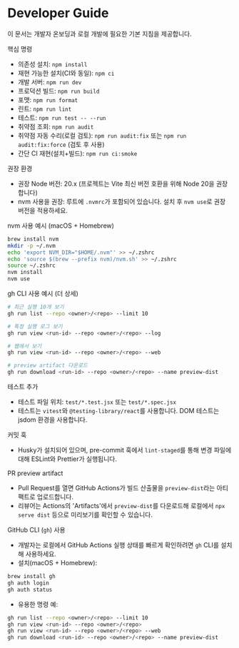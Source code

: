 # Developer Guide

이 문서는 개발자 온보딩과 로컬 개발에 필요한 기본 지침을 제공합니다.

핵심 명령

- 의존성 설치: `npm install`
- 재현 가능한 설치(CI와 동일): `npm ci`
- 개발 서버: `npm run dev`
- 프로덕션 빌드: `npm run build`
- 포맷: `npm run format`
- 린트: `npm run lint`
- 테스트: `npm run test -- --run`
 - 취약점 조회: `npm run audit`
 - 취약점 자동 수리(로컬 검토): `npm run audit:fix` 또는 `npm run audit:fix:force` (검토 후 사용)
 - 간단 CI 재현(설치+빌드): `npm run ci:smoke`

권장 환경

- 권장 Node 버전: 20.x (프로젝트는 Vite 최신 버전 호환을 위해 Node 20을 권장합니다)
- nvm 사용을 권장: 루트에 `.nvmrc`가 포함되어 있습니다. 설치 후 `nvm use`로 권장 버전을 적용하세요.

nvm 사용 예시 (macOS + Homebrew)

```bash
brew install nvm
mkdir -p ~/.nvm
echo 'export NVM_DIR="$HOME/.nvm"' >> ~/.zshrc
echo 'source $(brew --prefix nvm)/nvm.sh' >> ~/.zshrc
source ~/.zshrc
nvm install
nvm use
```

gh CLI 사용 예시 (더 상세)

```bash
# 최근 실행 10개 보기
gh run list --repo <owner>/<repo> --limit 10

# 특정 실행 로그 보기
gh run view <run-id> --repo <owner>/<repo> --log

# 웹에서 보기
gh run view <run-id> --repo <owner>/<repo> --web

# preview artifact 다운로드
gh run download <run-id> --repo <owner>/<repo> --name preview-dist
```

테스트 추가

- 테스트 파일 위치: `test/*.test.jsx` 또는 `test/*.spec.jsx`
- 테스트는 `vitest`와 `@testing-library/react`를 사용합니다. DOM 테스트는 jsdom 환경을 사용합니다.

커밋 훅

- Husky가 설치되어 있으며, pre-commit 훅에서 `lint-staged`를 통해 변경 파일에 대해 ESLint와 Prettier가 실행됩니다.

PR preview artifact

- Pull Request를 열면 GitHub Actions가 빌드 산출물을 `preview-dist`라는 아티팩트로 업로드합니다.
- 리뷰어는 Actions의 'Artifacts'에서 `preview-dist`를 다운로드해 로컬에서 `npx serve dist` 등으로 미리보기를 확인할 수 있습니다.

GitHub CLI (`gh`) 사용

- 개발자는 로컬에서 GitHub Actions 실행 상태를 빠르게 확인하려면 `gh` CLI를 설치해 사용하세요.
- 설치(macOS + Homebrew):

```bash
brew install gh
gh auth login
gh auth status
```

- 유용한 명령 예:

```bash
gh run list --repo <owner>/<repo> --limit 10
gh run view <run-id> --repo <owner>/<repo>
gh run view <run-id> --repo <owner>/<repo> --web
gh run download <run-id> --repo <owner>/<repo> --name preview-dist
```
